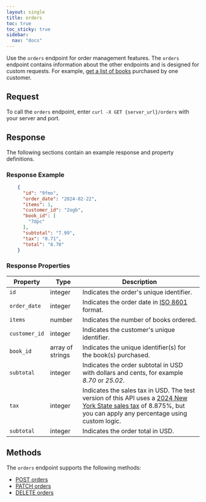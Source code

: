 ```yaml
---
layout: single
title: orders
toc: true
toc_sticky: true
sidebar:
  nav: "docs"
---
```

Use the `orders` endpoint for order management features. The `orders` endpoint contains information about the other endpoints and is designed for custom requests. For example, [get a list of books](../tutorials/orders-customer-date.md#step-1-get-orders-by-customer) purchased by one customer.

## Request

To call the `orders` endpoint, enter `curl -X GET {server_url}/orders` with your server and port.

## Response

The following sections contain an example response and property definitions.

### Response Example

```json
    {
      "id": "9fmo",
      "order_date": "2024-02-22",
      "items": 1,
      "customer_id": "2ogb",
      "book_id": [
        "7dpc"
      ],
      "subtotal": "7.99",
      "tax": "0.71",
      "total": "8.70"
    }
```

### Response Properties

| **Property**  | **Type** | **Description**                                                     |
|---------------|----------|---------------------------------------------------------------------|
| `id`    | integer   | Indicates the order's unique identifier.                            |
| `order_date`  | integer   | Indicates the order date in [ISO 8601](https://www.iso.org/iso-8601-date-and-time-format.html) format. <i class="fa-solid fa-arrow-up-right-from-square fa-xs"></i>                |
| `items`       | number   | Indicates the number of books ordered.                              |
| `customer_id` | integer   | Indicates the customer's unique identifier. |
| `book_id`     | array of strings    | Indicates the unique identifier(s) for the book(s) purchased.                                    |
| `subtotal` | integer   | Indicates the order subtotal in USD with dollars and cents, for example *8.70* or *25.02*. |
| `tax` | integer   | Indicates the sales tax in USD. The test version of this API uses a [2024 New York State sales tax](https://www.nyc.gov/site/finance/business/business-nys-sales-tax.page) <i class="fa-solid fa-arrow-up-right-from-square fa-xs"></i> of 8.875%, but you can apply any percentage using custom logic.   |
| `subtotal` | integer   | Indicates the order total in USD. |

## Methods

The `orders` endpoint supports the following methods:

* [POST orders](post-orders.md)
* [PATCH orders](patch-orders.md)
* [DELETE orders](delete-orders.md)
